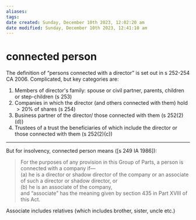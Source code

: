 ```yaml
---
aliases: 
tags: 
date created: Sunday, December 10th 2023, 12:02:20 am
date modified: Sunday, December 10th 2023, 12:41:10 am
---
```


# connected person

The definition of “persons connected with a director” is set out in s 252-254 CA 2006. Complicated, but key categories are:

1. Members of director's family: spouse or civil partner, parents, children or step-children (s 253)
2. Companies in which the director (and others connected with them) hold $>20\%$ of shares (s 254)
3. Business partner of the director/ those connected with them (s 252(2)(d))
4. Trustees of a trust the beneficiaries of which include the director or those connected with them (s 252(2)(c))

---

But for insolvency, connected person means ([s 249 IA 1986]):

> For the purposes of any provision in this Group of Parts, a person is connected with a company if—  
> (a) he is a director or shadow director of the company or an associate of such a director or shadow director, or  
> (b) he is an associate of the company,  
> and “associate” has the meaning given by section 435 in Part XVIII of this Act.

Associate includes relatives (which includes brother, sister, uncle etc.)
